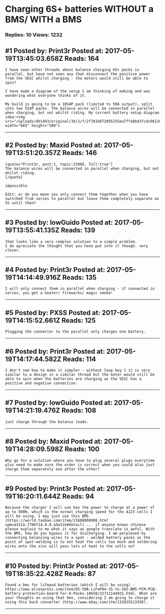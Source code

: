 # Charging 6S+ batteries WITHOUT a BMS/ WITH a BMS

### Replies: 10 Views: 1232

## \#1 Posted by: Print3r Posted at: 2017-05-19T13:45:03.658Z Reads: 164

```
I have seen other threads about balance charging 6S+ packs in parallel, but have not seen any that disconnect the positive power from the VESC whilst charging - the motors would still be able to spin?

I have made a diagram of the setup I am thinking of making and was wondering what everyone thinks of it. 

My build is going to be a 10S4P pack (limited to 50A output), split into two 5S4P packs. The balance wires will be connected in parallel when charging, but not whilst riding. My current battery setup diagram idea:<img src="/uploads/db1493/original/3X/2/f/2f781b872855255ea7ffa0bd1fcdc0613d52f314.png" width="665" height="500">
```

---
## \#2 Posted by: Maxid Posted at: 2017-05-19T13:51:20.357Z Reads: 146

```
[quote="Print3r, post:1, topic:23466, full:true"]
The balance wires will be connected in parallel when charging, but not whilst riding.
[/quote]

impossible

Edit: or do you mean you only connect them together when you have switched from series to parallel but leave them completely separate as 5S until then?
```

---
## \#3 Posted by: lowGuido Posted at: 2017-05-19T13:55:41.135Z Reads: 139

```
that looks like a very complex solution to a simple problem.
I do apreciate the thought that you have put into it though. very clever.
```

---
## \#4 Posted by: Print3r Posted at: 2017-05-19T14:14:49.916Z Reads: 135

```
I will only connect them in parallel when charging - if connected in series, you get a heater/ fireworks/ magic smoke!
```

---
## \#5 Posted by: PXSS Posted at: 2017-05-19T14:15:52.661Z Reads: 125

```
Plugging the connector to the parallel only charges one battery.
```

---
## \#6 Posted by: Print3r Posted at: 2017-05-19T14:17:44.582Z Reads: 114

```
I don't see how to make it simpler - without loop key 1 it is very similar to a design in a similar thread but the motor would still be able to spin when the batteries are charging as the VESC has a positive and negative connection.
```

---
## \#7 Posted by: lowGuido Posted at: 2017-05-19T14:21:19.476Z Reads: 108

```
just charge through the balance leads.
```

---
## \#8 Posted by: Maxid Posted at: 2017-05-19T14:28:09.598Z Reads: 100

```
Why go for a solution where you have to plug several plugs everytime plus need to make sure the order is correct when you could also just charge them separately one after the other?
```

---
## \#9 Posted by: Print3r Posted at: 2017-05-19T16:20:11.644Z Reads: 94

```
Because the charger I will use has the power to charge at a power of up to 500W, which is the normal charging speed for the A123 cells I will be using. I may just use this BMS  (https://world.taobao.com/item/21608808908.htm?spm=a312a.7700714.0.0.a5w3ik#detail) ... if anyone knows chinese please explain to me what it says as google translate is awful. With the BMS, how do you bypass it for discharging. I am perplexed by connecting balancing wires to a spot - welded battery packs as the point of spot-welding is to not heat the cells too much and soldering wires onto the zinc will pass lots of heat to the cells no?
```

---
## \#10 Posted by: Print3r Posted at: 2017-05-19T18:35:22.428Z Reads: 87

```
Found a bms for lifepo4 batteries (which I will be using) - https://www.aliexpress.com/item/8S-50A-LiFePO4-3S-to-16S-BMS-PCM-PCB-battery-protection-board-for-8-Packs-18650/32711144931.html. What are your thoughts on using that bms, considering I am going to charge it using this buck converter (http://www.ebay.com/itm/131925513356).
```

---
